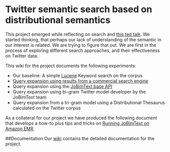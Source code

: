 # **Twitter semantic search based on distributional semantics**

This project emerged while reflecting on search and [this ted talk](http://www.ted.com/talks/eli_pariser_beware_online_filter_bubbles). We started thinking, that perhaps our lack of understanding of the semantic in our interest is related. We are trying to figure that out. We are first in the process of exploring different search approaches, and their effectiveness on Twitter data. 

This wiki for the project documents the following experiments:
* Our baseline: A simple [Lucene](http://lucene.apache.org/) Keyword search on the corpus
* [Query expansion using results from a commercial search engine](https://github.com/bajajabhi1/SearchQueryExpansion)
* Query expansion using the [JoBimText base API](http://maggie.lt.informatik.tu-darmstadt.de/jobimtext/web-demo/api-and-demo-documentation/)
* Query expansion using bi-gram Twitter model developer by the JoBimText team
* Query expansion from a tri-gram model using a Distributional Thesaurus calculated on the Twitter corpus

As a collateral for our project we have produced the following document that develops a how-to plus tips and tricks on [Running JoBimText on Amazon EMR](https://docs.google.com/document/d/1ltCxQBkWx9qSuHKNbzw9IkmZKTK9MGNTIFmEKw1VIL4/edit?usp=sharing).

##Documentation
Our [wiki](https://github.com/bajajabhi1/TweetSearchLucene/wiki) contains the detailed documentation for the project.
